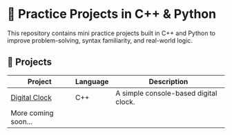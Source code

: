 # 🚀 Practice Projects in C++ & Python

This repository contains mini practice projects built in C++ and Python to improve problem-solving, syntax familiarity, and real-world logic.

## 📁 Projects

| Project            | Language | Description              |
|--------------------|----------|--------------------------|
| [Digital Clock](practice-project/digital_clock/v1.digital_clock.cpp) | C++      | A simple console-based digital clock. |
| More coming soon... |          |                          |
